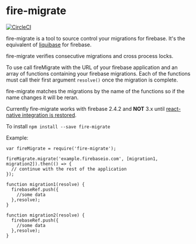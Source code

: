 # fire-migrate
[![CircleCI](https://circleci.com/gh/oriarditi/fire-migrate.svg?style=svg)](https://circleci.com/gh/oriarditi/fire-migrate)

fire-migrate is a tool to source control your migrations for firebase. It's the equivalent of [liquibase](http://www.liquibase.org/) for firebase.

fire-migrate verifies consecutive migrations and cross process locks.

To use call fireMigrate with the URL of your firebase application and an array of functions containing your firebase migrations. Each of the functions must call their first argument ```resolve()``` once the migration is complete.

fire-migrate matches the migrations by the name of the functions so if the name changes it will be reran.

Currently fire-migrate works with firebase 2.4.2 and **NOT** 3.x until [react-native integration is restored](https://groups.google.com/forum/#!topic/firebase-talk/fvpjeYEg8L8).

To install
```npm install --save fire-migrate```

Example:
```
var fireMigrate = require('fire-migrate');

fireMigrate.migrate('example.firebaseio.com', [migration1, migration2]).then(() => {
  // continue with the rest of the application   
});

function migration1(resolve) {
  firebaseRef.push({
    //some data
  },resolve);
}

function migration2(resolve) {
  firebaseRef.push({
    //some data
  },resolve);
}
```
